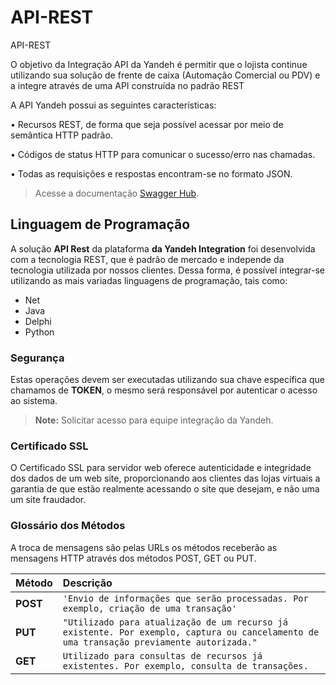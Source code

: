 # API-REST

API-REST

O objetivo da Integração API da Yandeh é permitir que o lojista continue utilizando sua solução de frente de caixa \(Automação Comercial ou PDV\) e a integre através de uma API construída no padrão REST

A API Yandeh possui as seguintes características:

• Recursos REST, de forma que seja possível acessar por meio de semântica HTTP padrão.

• Códigos de status HTTP para comunicar o sucesso/erro nas chamadas.

• Todas as requisições e respostas encontram-se no formato JSON.

> Acesse a documentação [Swagger Hub](https://app.swaggerhub.com/apis/thiago.franca/erp-yandeh-integration/1.0.0.8/).

## Linguagem de Programação   <a id="linguagem-de-programa&#xE7;&#xE3;o"></a>

A solução **API Rest** da plataforma **da Yandeh Integration** foi desenvolvida com a tecnologia REST, que é padrão de mercado e independe da tecnologia utilizada por nossos clientes. Dessa forma, é possível integrar-se utilizando as mais variadas linguagens de programação, tais como:

* Net
* Java
* Delphi
* Python

### Segurança   <a id="seguran&#xE7;a"></a>

Estas operações devem ser executadas utilizando sua chave específica que chamamos de **TOKEN**, o mesmo será responsável por autenticar o acesso ao sistema.

> **Note:** Solicitar acesso para equipe integração da Yandeh.

### Certificado SSL   <a id="certificado-ssl"></a>

O Certificado SSL para servidor web oferece autenticidade e integridade dos dados de um web site, proporcionando aos clientes das lojas virtuais a garantia de que estão realmente acessando o site que desejam, e não uma um site fraudador.

### Glossário dos Métodos   <a id="gloss&#xE1;rio-dos-m&#xE9;todos"></a>

A troca de mensagens são pelas URLs os métodos receberão as mensagens HTTP através dos métodos POST, GET ou PUT.

| Método | Descrição |
| :--- | :--- |
| **POST** | `'Envio de informações que serão processadas. Por exemplo, criação de uma transação'` |
| **PUT** | `"Utilizado para atualização de um recurso já existente. Por exemplo, captura ou cancelamento de uma transação previamente autorizada."` |
| **GET** | `Utilizado para consultas de recursos já existentes. Por exemplo, consulta de transações.` |

